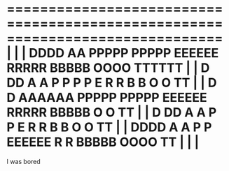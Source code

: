 ==============================================================================
|                                                                            |
|   DDDD      AA    PPPPP   PPPPP   EEEEEE  RRRRR   BBBBB    OOOO   TTTTTT   |
|   D   DD   A  A   P    P  P    P  E       R    R  B    B  O    O    TT     |
|   D    D  AAAAAA  PPPPP   PPPPP   EEEEEE  RRRRR   BBBBB   O    O    TT     |
|   D   DD  A    A  P       P       E       R   R   B    B  O    O    TT     |
|   DDDD    A    A  P       P       EEEEEE  R    R  BBBBB    OOOO     TT     |
|                                                                            |
==============================================================================
I was bored
